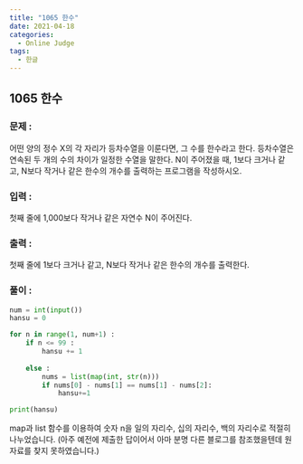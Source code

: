 ```yaml
---
title: "1065 한수"
date: 2021-04-18
categories:
  - Online Judge
tags:
  - 한글
---
```

## 1065 한수


### 문제 :

어떤 양의 정수 X의 각 자리가 등차수열을 이룬다면, 그 수를 한수라고 한다. 등차수열은 연속된 두 개의 수의 차이가 일정한 수열을 말한다. N이 주어졌을 때, 1보다 크거나 같고, N보다 작거나 같은 한수의 개수를 출력하는 프로그램을 작성하시오. 


### 입력 :

첫째 줄에 1,000보다 작거나 같은 자연수 N이 주어진다.


### 출력 : 

첫째 줄에 1보다 크거나 같고, N보다 작거나 같은 한수의 개수를 출력한다.


### 풀이 :

```python
num = int(input())
hansu = 0

for n in range(1, num+1) :
    if n <= 99 :
        hansu += 1 
    
    else :     
        nums = list(map(int, str(n))) 
        if nums[0] - nums[1] == nums[1] - nums[2]:
            hansu+=1

print(hansu)
```

map과 list 함수를 이용하여 숫자 n을 일의 자리수, 십의 자리수, 백의 자리수로 적절히 나누었습니다. (아주 예전에 제출한 답이어서 아마 분명 다른 블로그를 참조했을텐데 원자료를 찾지 못하였습니다.)
